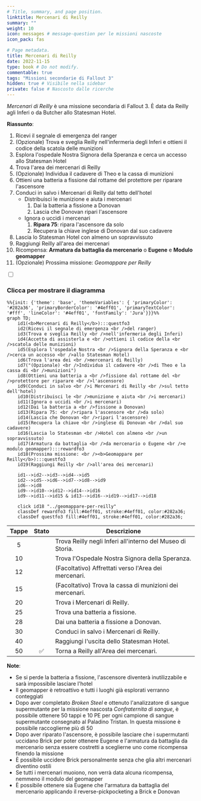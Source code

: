 ```yaml
---
# Title, summary, and page position.
linktitle: Mercenari di Reilly
summary: ""
weight: 10
icon: messages # message-question per le missioni nascoste
icon_pack: fas

# Page metadata.
title: Mercenari di Reilly
date: 2022-11-15
type: book # Do not modify.
commentable: true
tags: "Missioni secondarie di Fallout 3"
hidden: true # Visibile nella sidebar
private: false # Nascosto dalle ricerche
---
```


<div class="fo3">

*Mercenari di Reilly* è una missione secondaria di Fallout 3. È data da Reilly agli Inferi o da Butcher allo Statesman Hotel.

**Riassunto**:
1. Ricevi il segnale di emergenza del ranger
2. (Opzionale) Trova e sveglia Reilly nell'infermeria degli Inferi e ottieni il codice della scatola delle munizioni
3. Esplora l'ospedale Nostra Signora della Speranza e cerca un accesso allo Statesman Hotel
4. Trova l'area dei mercenari di Reilly
5. (Opzionale) Individua il cadavere di Theo e la cassa di munizioni 
6. Ottieni una batteria a fissione dal rottame del protettore per riparare l'ascensore
7. Conduci in salvo i Mercenari di Reilly dal tetto dell'hotel
   - Distribuisci le munizione e aiuta i mercenari
      1. Dai la batteria a fissione a Donovan
      2. Lascia che Donovan ripari l'ascensore
   - Ignora o uccidi i mercenari
      1.  **Ripara 75**: ripara l'ascensore da solo
      2.  Recupera la chiave inglese di Donovan dal suo cadavere
8. Lascia lo Statesman Hotel con almeno un sopravvissuto
9.  Raggiungi Reilly all'area dei mercenari
10. Ricompensa: **Armatura da battaglia da mercenario** o **Eugene** e **Modulo geomapper**
11. (Opzionale) Prossima missione: *Geomappare per Reilly*


<section class="chart-collapse">
<input type="checkbox" name="collapse2" id="handle2">
<h3 class="handle">
<label for="handle2">Clicca per mostrare il diagramma</label>
</h3>
<div class="content">

```mermaid
%%{init: {'theme': 'base', 'themeVariables': { 'primaryColor': '#282a36', 'primaryBorderColor': '#4eff01', 'primaryTextColor': '#fff', 'lineColor': '#4eff01', 'fontFamily': 'Jura'}}}%%
graph TD;
    id1(<b>Mercenari di Reilly</b>):::questfo3
    id2(Ricevi il segnale di emergenza <br />del ranger)
    id3(Trova e sveglia Reilly <br />nell'infermeria degli Inferi)
    id4(Accetta di assisterla e <br />ottieni il codice della <br />scatola delle munizioni)
    id5(Esplora l'ospedale Nostra <br />Signora della Speranza e <br />cerca un accesso <br />allo Statesman Hotel)
    id6(Trova l'area dei <br />mercenari di Reilly)
    id7("(Opzionale) <br />Individua il cadavere <br />di Theo e la cassa di <br />munizioni") 
    id8(Ottieni una batteria a <br />fissione dal rottame del <br />protettore per riparare <br />l'ascensore)
    id9(Conduci in salvo <br />i Mercenari di Reilly <br />sul tetto dell'hotel)
    id10(Distribuisci le <br />munizione e aiuta <br />i mercenari)
    id11(Ignora o uccidi <br />i mercenari)
    id12(Dai la batteria a <br />fissione a Donovan)
    id13(Ripara 75: <br />ripara l'ascensore <br />da solo) 
    id14(Lascia che Donovan <br />ripari l'ascensore)
    id15(Recupera la chiave <br />inglese di Donovan <br />dal suo cadavere)
    id16(Lascia lo Statesman <br />Hotel con almeno <br />un sopravvissuto)
    id17(Armatura da battaglia <br />da mercenario o Eugene <br />e modulo geomapper):::rewardfo3
    id18(Prossima missione: <br /><b>Geomappare per Reilly</b>):::questfo3
    id19(Raggiungi Reilly <br />all'area dei mercenari)

    id1-->id2-->id3-->id4-->id5
    id2-->id5-->id6-->id7-->id8-->id9
    id6-->id8
    id9-->id10-->id12-->id14-->id16
    id9-->id11-->id15 & id13-->id16-->id19-->id17-->id18
    
    click id18 "../geomappare-per-reilly"
    classDef rewardfo3 fill:#4eff01, stroke:#4eff01, color:#282a36;
    classDef questfo3 fill:#4eff01, stroke:#4eff01, color:#282a36;
```

</div>
</section>

| Tappe |       Stato        | Descrizione                                                |
| :---: | :----------------: | ---------------------------------------------------------- |
|   5   |                    | Trova Reilly negli Inferi all'interno del Museo di Storia. |
|  10   |                    | Trova l'Ospedale Nostra Signora della Speranza.            |
|  12   |                    | (Facoltativo) Affrettati verso l'Area dei mercenari.       |
|  15   |                    | (Facoltativo) Trova la cassa di munizioni dei mercenari.   |
|  20   |                    | Trova i Mercenari di Reilly.                               |
|  25   |                    | Trova una batteria a fissione.                             |
|  28   |                    | Dai una batteria a fissione a Donovan.                     |
|  30   |                    | Conduci in salvo i Mercenari di Reilly.                    |
|  40   |                    | Raggiungi l'uscita dello Statesman Hotel.                  |
|  50   | :white_check_mark: | Torna a Reilly all'Area dei mercenari.                     |


**Note**:
- Se si perde la batteria a fissione, l'ascensore diventerà inutilizzabile e sarà impossibile lasciare l'hotel
- Il geomapper è retroattivo e tutti i luoghi  già esplorati verranno conteggiati
- Dopo aver completato *Broken Steel* e ottenuto l'analizzatore di sangue supermutante per la missione nascosta *Confraternita di sangue*, è possibile ottenere 50 tappi e 10 PE per ogni campione di sangue supermutante consegnato al Paladino Tristan. In questa missione è possibile raccoglierne più di 50
- Dopo aver riparato l'ascensore, è possibile lasciare che i supermutanti uccidano Brick per poter ottenere Eugene e l'armatura da battaglia da mercenario senza essere costretti a sceglierne uno come ricompensa finendo la missione
- È possibile uccidere Brick personalmente senza che glia altri mercenari diventino ostili
- Se tutti i mercenari muoiono, non verrà data alcuna ricompensa, nemmeno il modulo del geomapper
- È possibile ottenere sia Eugene che l'armatura da battaglia del mercenario applicando il reverse-pickpocketing a Brick e Donovan


</div>